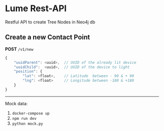 # Lume Rest-API

Restful API to create Tree Nodes in Neo4j db

## Create a new Contact Point

**POST** `/v1/new`

```ts
{
    "uuidParent": <uuid>,  // UUID of the already lit device
    "uuidChild":  <uuid>,  // UUID of the device to light
    "position": {
        "lat": <float>,    // Latitude  between - 90 & + 90
        "lng": <float>     // Longitude between -180 & +180
    }
}
```

---

Mock data:

1. `docker-compose up`
2. `npm run dev`
3. `python mock.py`
